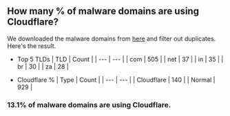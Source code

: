 ## How many % of malware domains are using Cloudflare?


We downloaded the malware domains from [here](https://urlhaus.abuse.ch) and filter out duplicates.
Here's the result.


[//]: # (start replacement)


- Top 5 TLDs
| TLD | Count |
| --- | --- |
| com | 505 |
| net | 37 |
| in | 35 |
| br | 30 |
| za | 28 |


- Cloudflare %
| Type | Count |
| --- | --- |
| Cloudflare | 140 |
| Normal | 929 |


### 13.1% of malware domains are using Cloudflare.
